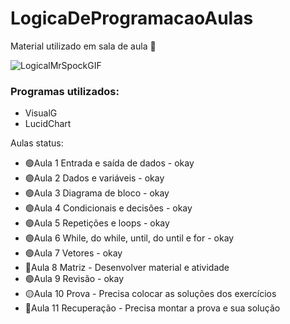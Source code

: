 # LogicaDeProgramacaoAulas
Material utilizado em sala de aula 🚀

![LogicalMrSpockGIF](https://github.com/VSRohod/LogicaDeProgramacaoAulas/assets/89645335/0853248c-eee0-4526-af15-e429195d6293)

<h3>Programas utilizados:</h3>
<ul>
 <li>VisualG</li>
 <li>LucidChart</li>
</ul>

Aulas status:
<ul>
<li>🟢Aula 1 Entrada e saída de dados - okay </li>
<li>🟢Aula 2 Dados e variáveis - okay </li>
<li>🟢Aula 3 Diagrama de bloco - okay </li>
<li>🟢Aula 4 Condicionais e decisões - okay </li>
<li>🟢Aula 5 Repetições e loops - okay </li>
<li>🟢Aula 6 While, do while, until, do until e for - okay </li>
<li>🟢Aula 7 Vetores - okay </li>
<li>🔴Aula 8 Matriz - Desenvolver material e atividade</li>
<li>🟢Aula 9 Revisão - okay </li>
<li>🟡Aula 10 Prova - Precisa colocar as soluções dos exercícios </li>
<li>🔴Aula 11 Recuperação - Precisa montar a prova e sua solução </li>
</ul>
